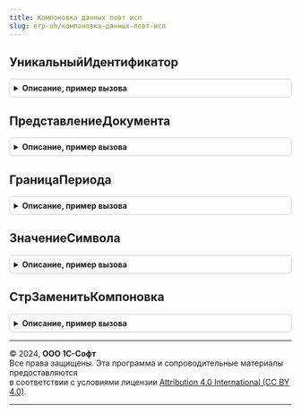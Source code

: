 ```yaml
---
title: Компоновка данных повт исп
slug: erp-uh/компоновка-данных-повт-исп
---
```



## УникальныйИдентификатор
<details style="margin: 1em 0; padding: 0.5em; border: 1px solid #ccc; border-radius: 6px;">

<summary style="font-weight: bold; cursor: pointer;">Описание, пример вызова</summary>

```bsl

// Возвращает уникальный идентификатор по ссылке на объект
// Предназначена для использования в выражениях СКД.
//
// Параметры:
//	СсылкаНаОбъект - ЛюбаяСсылка - любая ссылка
//
// Возвращаемое значение:
//	УникальныйИдентификатор
//
Функция УникальныйИдентификатор(СсылкаНаОбъект) Экспорт
```

Пример вызова
```bsl
Результат = КомпоновкаДанныхПовтИсп.УникальныйИдентификатор(СсылкаНаОбъект) 
```
</details>

## ПредставлениеДокумента
<details style="margin: 1em 0; padding: 0.5em; border: 1px solid #ccc; border-radius: 6px;">

<summary style="font-weight: bold; cursor: pointer;">Описание, пример вызова</summary>

```bsl

// Возвращает строковое представление документа для использования в выражениях СКД
//
// Параметры:
//	Документ - ДокументСсылка - ссылка на документ
//	Номер -Строка - номер документа
//	Дата - Дата - дата документа
//
// Возвращаемое значение:
//	Строка - представление документа.
//
Функция ПредставлениеДокумента(Документ, Номер = Неопределено, Дата = Неопределено) Экспорт
```

Пример вызова
```bsl
Результат = КомпоновкаДанныхПовтИсп.ПредставлениеДокумента(Документ, Номер, Дата);
```
</details>

## ГраницаПериода
<details style="margin: 1em 0; padding: 0.5em; border: 1px solid #ccc; border-radius: 6px;">

<summary style="font-weight: bold; cursor: pointer;">Описание, пример вызова</summary>

```bsl

Функция ГраницаПериода(Дата, ВидГраницыИмяЗначения) Экспорт
```

Пример вызова
```bsl
Результат = КомпоновкаДанныхПовтИсп.ГраницаПериода(Дата, ВидГраницыИмяЗначения) 
```
</details>

## ЗначениеСимвола
<details style="margin: 1em 0; padding: 0.5em; border: 1px solid #ccc; border-radius: 6px;">

<summary style="font-weight: bold; cursor: pointer;">Описание, пример вызова</summary>

```bsl

// Возвращает непечатный символ по имени
//
// Параметры:
//	ИмяСимвола - Строка - имя непечатного символа как оно задано в системном перечислении Символы.
//
// Возвращаемое значение:
//	Строка - значение символа
//
Функция ЗначениеСимвола(ИмяСимвола) Экспорт
```

Пример вызова
```bsl
Результат = КомпоновкаДанныхПовтИсп.ЗначениеСимвола(ИмяСимвола) 
```
</details>

## СтрЗаменитьКомпоновка
<details style="margin: 1em 0; padding: 0.5em; border: 1px solid #ccc; border-radius: 6px;">

<summary style="font-weight: bold; cursor: pointer;">Описание, пример вызова</summary>

```bsl

// Полный аналог СтрЗаменить для использования в выражениях СКД
//
// Параметры:
//  Строка          - Строка - Исходная строка.
//  ПодстрокаПоиска - Строка - Искомая подстрока.
//  ПодстрокаЗамены - Строка - Подстрока, на которую будет заменена подстрока поиска.
//
// Возвращаемое значение:
//  Строка - полученная в результате замены.
//
Функция СтрЗаменитьКомпоновка(Строка, ПодстрокаПоиска, ПодстрокаЗамены) Экспорт
```

Пример вызова
```bsl
Результат = КомпоновкаДанныхПовтИсп.СтрЗаменитьКомпоновка(Строка, ПодстрокаПоиска, ПодстрокаЗамены) 
```
</details>

---

© 2024, **ООО 1С-Софт**  
Все права защищены. Эта программа и сопроводительные материалы предоставляются  
в соответствии с условиями лицензии [Attribution 4.0 International (CC BY 4.0)](https://creativecommons.org/licenses/by/4.0/legalcode).

---
